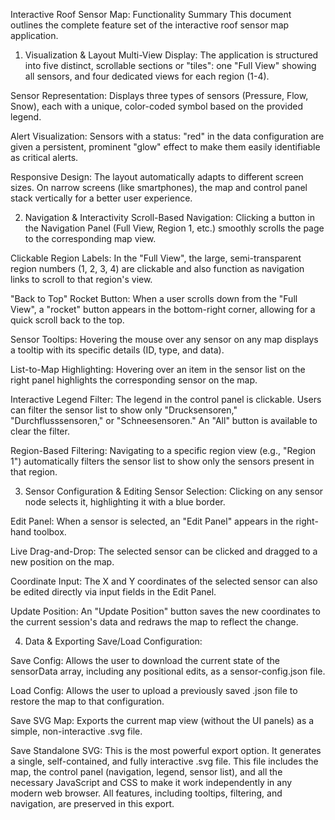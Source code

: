 Interactive Roof Sensor Map: Functionality Summary
This document outlines the complete feature set of the interactive roof sensor map application.

1. Visualization & Layout
Multi-View Display: The application is structured into five distinct, scrollable sections or "tiles": one "Full View" showing all sensors, and four dedicated views for each region (1-4).

Sensor Representation: Displays three types of sensors (Pressure, Flow, Snow), each with a unique, color-coded symbol based on the provided legend.

Alert Visualization: Sensors with a status: "red" in the data configuration are given a persistent, prominent "glow" effect to make them easily identifiable as critical alerts.

Responsive Design: The layout automatically adapts to different screen sizes. On narrow screens (like smartphones), the map and control panel stack vertically for a better user experience.

2. Navigation & Interactivity
Scroll-Based Navigation: Clicking a button in the Navigation Panel (Full View, Region 1, etc.) smoothly scrolls the page to the corresponding map view.

Clickable Region Labels: In the "Full View", the large, semi-transparent region numbers (1, 2, 3, 4) are clickable and also function as navigation links to scroll to that region's view.

"Back to Top" Rocket Button: When a user scrolls down from the "Full View", a "rocket" button appears in the bottom-right corner, allowing for a quick scroll back to the top.

Sensor Tooltips: Hovering the mouse over any sensor on any map displays a tooltip with its specific details (ID, type, and data).

List-to-Map Highlighting: Hovering over an item in the sensor list on the right panel highlights the corresponding sensor on the map.

Interactive Legend Filter: The legend in the control panel is clickable. Users can filter the sensor list to show only "Drucksensoren," "Durchflusssensoren," or "Schneesensoren." An "All" button is available to clear the filter.

Region-Based Filtering: Navigating to a specific region view (e.g., "Region 1") automatically filters the sensor list to show only the sensors present in that region.

3. Sensor Configuration & Editing
Sensor Selection: Clicking on any sensor node selects it, highlighting it with a blue border.

Edit Panel: When a sensor is selected, an "Edit Panel" appears in the right-hand toolbox.

Live Drag-and-Drop: The selected sensor can be clicked and dragged to a new position on the map.

Coordinate Input: The X and Y coordinates of the selected sensor can also be edited directly via input fields in the Edit Panel.

Update Position: An "Update Position" button saves the new coordinates to the current session's data and redraws the map to reflect the change.

4. Data & Exporting
Save/Load Configuration:

Save Config: Allows the user to download the current state of the sensorData array, including any positional edits, as a sensor-config.json file.

Load Config: Allows the user to upload a previously saved .json file to restore the map to that configuration.

Save SVG Map: Exports the current map view (without the UI panels) as a simple, non-interactive .svg file.

Save Standalone SVG: This is the most powerful export option. It generates a single, self-contained, and fully interactive .svg file. This file includes the map, the control panel (navigation, legend, sensor list), and all the necessary JavaScript and CSS to make it work independently in any modern web browser. All features, including tooltips, filtering, and navigation, are preserved in this export.
